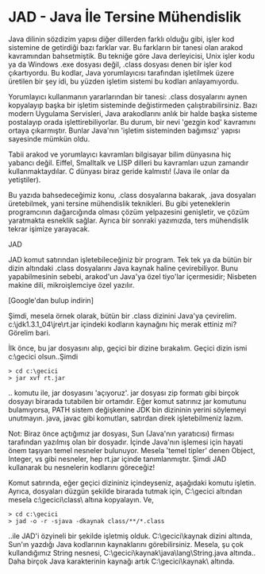 # JAD - Java İle Tersine Mühendislik

Java dilinin sözdizim yapısı diğer dillerden farklı olduğu gibi, işler
kod sistemine de getirdiği bazı farklar var. Bu farkların bir tanesi
olan arakod kavramından bahsetmiştik. Bu tekniğe göre Java
derleyicisi, Unix işler kodu ya da Windows .exe dosyası değil, .class
dosyası denen bir işler kod çıkartıyordu. Bu kodlar, Java
yorumlayıcısı tarafından işletilmek üzere üretilen bir şey idi, bu
yüzden işletim sistemi bu kodları anlayamıyordu.
    
Yorumlayıcı kullanmanın yararlarından bir tanesi: .class dosyalarını
aynen kopyalayıp başka bir işletim sisteminde değistirmeden
çalıştırabilirsiniz. Bazı modern Uygulama Servisleri, Java
arakodlarını anlık bir halde başka sisteme postalayıp orada
işlettirebiliyorlar. Bu durum, bir nevi 'gezgin kod' kavramını ortaya
çıkarmıştır. Bunlar Java'nın 'işletim sisteminden bağımsız' yapısı
sayesinde mümkün oldu.

Tabii arakod ve yorumlayıcı kavramları bilgisayar bilim dünyasına hiç
yabancı değil. Eiffel, Smalltalk ve LISP dilleri bu kavramları uzun
zamandır kullanmaktaydılar. C dünyası biraz geride kalmıstı! (Java ile
onlar da yetiştiler).
  
Bu yazıda bahsedeceğimiz konu, .class dosyalarına bakarak, .java
dosyaları üretebilmek, yani tersine mühendislik teknikleri. Bu gibi
yeteneklerin programcının dağarcığında olması çözüm yelpazesini
genişletir, ve çözüm yaratmakta esneklik sağlar. Ayrıca bir sonraki
yazımızda, ters mühendislik tekrar işimize yarayacak.
 
JAD 
  
JAD komut satırından işletebileceğiniz bir program. Tek tek ya da
bütün bir dizin altındaki .class dosyalarını Java kaynak haline
çevirebiliyor. Bunu yapabilmesinin sebebi, arakod'un Java'ya özel
tiyo'lar içermesidir; Nisbeten makine dili, mikroişlemciye özel
yazılır.

[Google'dan bulup indirin] 
    
Şimdi, mesela örnek olarak, bütün bir .class dizinini Java'ya
çevirelim. c:\jdk1.3.1_04\jre\rt.jar içindeki kodların kaynağını hiç
merak ettiniz mi? Görelim bari.

İlk önce, bu jar dosyasını alıp, geçici bir dizine bırakalım. Geçici dizin ismi c:\gecici olsun..Şimdi     

```  
> cd c:\gecici
> jar xvf rt.jar
```
    
.. komutu ile, jar dosyasını 'açıyoruz'. jar dosyası zip formatı gibi
birçok dosyayı birarada tutabilen bir ortamdır. Eğer komut satırınız
jar komutunu bulamıyorsa, PATH sistem değişkenine JDK bin dizininin
yerini söylemeyi unutmayın. java, javac gibi komutları, satırdan direk
işletebilmeniz lazım.
   
Not: Biraz önce açtığımız jar dosyası, Sun (Java'nın yaratıcısı)
firması tarafından yazılmış olan bir dosyadır. İçinde Java'nın
işlemesi için hayati önem taşıyan temel nesneler bulunuyor. Mesela
'temel tipler' denen Object, Integer, vs gibi nesneler, hep rt.jar
içinde tanımlanmıştır. Şimdi JAD kullanarak bu nesnelerin kodlarını
göreceğiz!

Komut satırında, eğer geçici dizininiz içindeyseniz, aşağıdaki komutu
işletin. Ayrıca, dosyaları düzgün şekilde birarada tutmak için,
C:\gecici altından mesela c:\gecici\class\ altına kopyalayın. Ve,

```  
> cd c:\gecici
> jad -o -r -sjava -dkaynak class/**/*.class
```
  
..ile JAD'i özyineli bir şekilde işletmiş olduk. C:\gecici\kaynak
dizini altında, Sun'ın yazdığı Java kodlarının kaynaklarını
görebilirsiniz. Mesela, şu çok kullandığımız String nesnesi,
C:\gecici\kaynak\java\lang\String.java altında.. Daha birçok Java
karakterinin kaynağı artık C:\gecici\kaynak\ altında.








